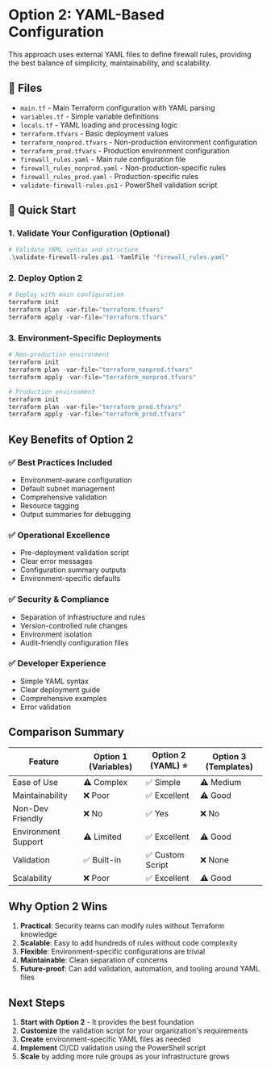 # Option 2: YAML-Based Configuration

This approach uses external YAML files to define firewall rules, providing the best balance of simplicity, maintainability, and scalability.

## 📁 Files

- `main.tf` - Main Terraform configuration with YAML parsing
- `variables.tf` - Simple variable definitions
- `locals.tf` - YAML loading and processing logic
- `terraform.tfvars` - Basic deployment values
- `terraform_nonprod.tfvars` - Non-production environment configuration
- `terraform_prod.tfvars` - Production environment configuration
- `firewall_rules.yaml` - Main rule configuration file
- `firewall_rules_nonprod.yaml` - Non-production-specific rules
- `firewall_rules_prod.yaml` - Production-specific rules
- `validate-firewall-rules.ps1` - PowerShell validation script

## 🚀 Quick Start

### 1. Validate Your Configuration (Optional)
```powershell
# Validate YAML syntax and structure
.\validate-firewall-rules.ps1 -YamlFile "firewall_rules.yaml"
```

### 2. Deploy Option 2
```powershell
# Deploy with main configuration
terraform init
terraform plan -var-file="terraform.tfvars"
terraform apply -var-file="terraform.tfvars"
```

### 3. Environment-Specific Deployments
```powershell
# Non-production environment
terraform init
terraform plan -var-file="terraform_nonprod.tfvars"
terraform apply -var-file="terraform_nonprod.tfvars"

# Production environment
terraform init
terraform plan -var-file="terraform_prod.tfvars"
terraform apply -var-file="terraform_prod.tfvars"
```

## Key Benefits of Option 2

### ✅ **Best Practices Included**
- Environment-aware configuration
- Default subnet management
- Comprehensive validation
- Resource tagging
- Output summaries for debugging

### ✅ **Operational Excellence**
- Pre-deployment validation script
- Clear error messages
- Configuration summary outputs
- Environment-specific defaults

### ✅ **Security & Compliance**
- Separation of infrastructure and rules
- Version-controlled rule changes
- Environment isolation
- Audit-friendly configuration files

### ✅ **Developer Experience**
- Simple YAML syntax
- Clear deployment guide
- Comprehensive examples
- Error validation

## Comparison Summary

| Feature | Option 1 (Variables) | **Option 2 (YAML)** ⭐ | Option 3 (Templates) |
|---------|---------------------|---------------------|---------------------|
| Ease of Use | ⚠️ Complex | ✅ Simple | ⚠️ Medium |
| Maintainability | ❌ Poor | ✅ Excellent | ⚠️ Good |
| Non-Dev Friendly | ❌ No | ✅ Yes | ❌ No |
| Environment Support | ⚠️ Limited | ✅ Excellent | ⚠️ Good |
| Validation | ✅ Built-in | ✅ Custom Script | ❌ None |
| Scalability | ❌ Poor | ✅ Excellent | ⚠️ Good |

## Why Option 2 Wins

1. **Practical**: Security teams can modify rules without Terraform knowledge
2. **Scalable**: Easy to add hundreds of rules without code complexity  
3. **Flexible**: Environment-specific configurations are trivial
4. **Maintainable**: Clean separation of concerns
5. **Future-proof**: Can add validation, automation, and tooling around YAML files

## Next Steps

1. **Start with Option 2** - It provides the best foundation
2. **Customize** the validation script for your organization's requirements  
3. **Create** environment-specific YAML files as needed
4. **Implement** CI/CD validation using the PowerShell script
5. **Scale** by adding more rule groups as your infrastructure grows
